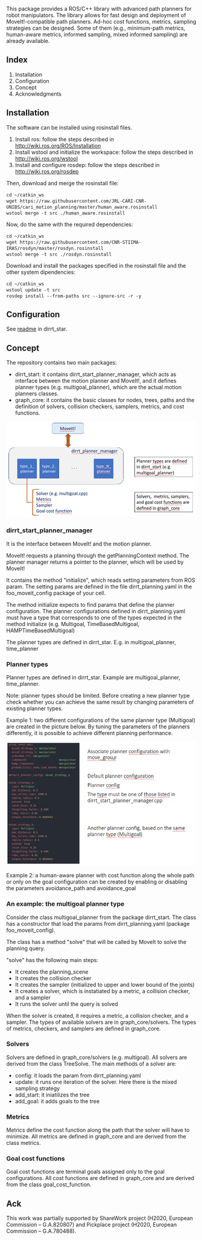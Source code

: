 This package provides a ROS/C++ library with advanced path planners for robot manipulators. The library allows for fast design and deployment of MoveIt!-compatible path planners. Ad-hoc cost functions, metrics, sampling strategies can be designed. Some of them (e.g., minimum-path metrics, human-aware metrics, informed sampling, mixed informed sampling) are already available.

## Index

1. Installation
2. Configuration
3. Concept
4. Acknowledgments

## Installation

The software can be installed using rosinstall files.

1. Install ros: follow the steps described in http://wiki.ros.org/ROS/Installation
2. Install wstool and initialize the workspace: follow the steps described in http://wiki.ros.org/wstool
3. Install and configure rosdep: follow the steps described in http://wiki.ros.org/rosdep

Then, download and merge the rosinstall file:
```
cd ~/catkin_ws
wget https://raw.githubusercontent.com/JRL-CARI-CNR-UNIBS/cari_motion_planning/master/human_aware.rosinstall
wstool merge -t src ./human_aware.rosinstall
```
Now, do the same with the required dependencies:
```
cd ~/catkin_ws
wget https://raw.githubusercontent.com/CNR-STIIMA-IRAS/rosdyn/master/rosdyn.rosinstall
wstool merge -t src ./rosdyn.rosinstall
```
Download and install the packages specified in the rosinstall file and the other system dipendencies:
```
cd ~/catkin_ws
wstool update -t src
rosdep install --from-paths src --ignore-src -r -y
```
## Configuration

See [readme](dirrt_star/readme.md) in dirrt_star.

## Concept

The repository contains two main packages:

- dirrt_start: it contains dirrt_start_planner_manager, which acts as interface between the motion planner and MoveIt!, and it defines planner types (e.g. multigoal_planner), which are the actual motion planners classes.
- graph_core: it contains the basic classes for nodes, trees, paths and the definition of solvers, collision checkers, samplers, metrics, and cost functions.

![Dirrt_start big picture](documentation/dirrt_start_big_picture.png)

### dirrt_start_planner_manager

It is the interface between MoveIt! and the motion planner.

MoveIt! requests a planning through the getPlanningContext method. The planner manager returns a pointer to the planner, which will be used by MoveIt!

It contains the method "initialize", which reads setting parameters from ROS param. The setting params are defined in the file dirrt_planning.yaml in the foo_moveit_config package of your cell.

The method initialize expects to find params that define the planner configuration. The planner configurations defined in dirrt_planning.yaml must have a type that corresponds to one of the types expected in the method initialize (e.g. Multigoal, TimeBasedMultigoal, HAMPTimeBasedMultigoal)

The planner types are defined in dirrt_star. E.g. in multigoal_planner, time_planner

### Planner types

Planner types are defined in dirrt_star. Example are multigoal_planner, time_planner.

Note: planner types should be limited. Before creating a new planner type check whether you can achieve the same result by changing parameters of existing planner types.

Example 1: two different configurations of the same planner type (Multigoal) are created in the picture below. By tuning the parameters of the planners differently, it is possible to achieve different planning performance.

![Planner configurations](documentation/planner_configuration_example.png)

Example 2: a human-aware planner with cost function along the whole path or only on the goal configuration can be created by enabling or disabling the parameters avoidance_path and avoidance_goal

### An example: the multigoal planner type

Consider the class multigoal_planner from the package dirrt_start. The class has a constructor that load the params from dirrt_planning.yaml (package foo_moveit_config).

The class has a method "solve" that will be called by MoveIt to solve the planning query.

"solve" has the following main steps:

- It creates the planning_scene
- It creates the collision checker
- It creates the sampler (initialized to upper and lower bound of the joints)
- It creates a solver, which is instatiated by a metric, a collision checker, and a sampler
- It runs the solver until the query is solved

When the solver is created, it requires a metric, a collision checker, and a sampler. The types of available solvers are in graph_core/solvers. The types of metrics, checkers, and samplers are defined in graph_core.

### Solvers

Solvers are defined in graph_core/solvers (e.g. multigoal). All solvers are derived from the class TreeSolve. The main methods of a solver are:

- config: it loads the param from dirrt_planning.yaml
- update: it runs one iteration of the solver. Here there is the mixed sampling strategy
- add_start: it iniatilizes the tree
- add_goal: it adds goals to the tree

### Metrics

Metrics define the cost function along the path that the solver will have to minimize.
All metrics are defined in graph_core and are derived from the class metrics.

### Goal cost functions

Goal cost functions are terminal goals assigned only to the goal configurations.
All cost functions are defined in graph_core and are derived from the class goal_cost_function.

## Ack

This work was partially supported by ShareWork project (H2020, European Commission – G.A.820807) and Pickplace project (H2020, European Commission – G.A.780488).
